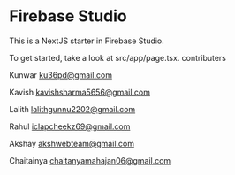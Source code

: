 # Firebase Studio

This is a NextJS starter in Firebase Studio.

To get started, take a look at src/app/page.tsx.
contributers

Kunwar
ku36pd@gmail.com

Kavish
kavishsharma5656@gmail.com
  
Lalith
lalithgunnu2202@gmail.com

Rahul
iclapcheekz69@gmail.com

Akshay
akshwebteam@gmail.com

Chaitainya
chaitanyamahajan06@gmail.com
